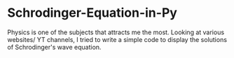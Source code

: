 # Schrodinger-Equation-in-Py
Physics is one of the subjects that attracts me the most. Looking at various websites/ YT channels, I tried to write a simple code to display the solutions of Schrodinger's wave equation.
